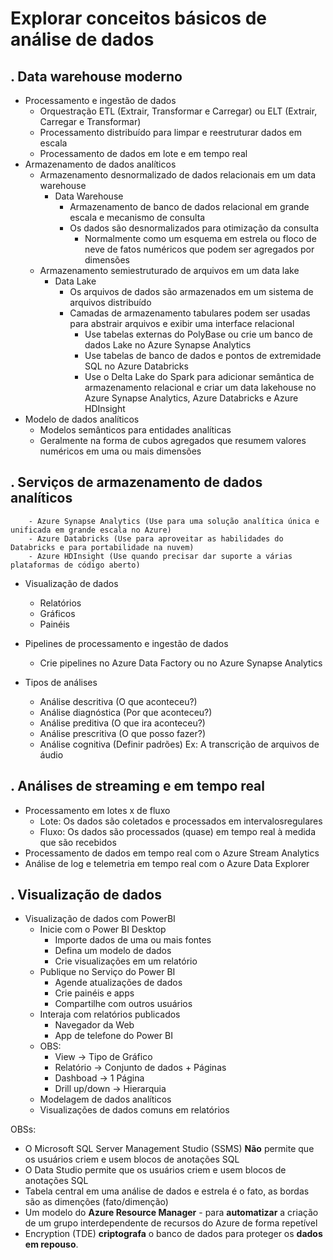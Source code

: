 # Explorar conceitos básicos de análise de dados

. Data warehouse moderno
---------------
- Processamento e ingestão de dados
    - Orquestração ETL (Extrair, Transformar e Carregar) ou ELT (Extrair, Carregar e Transformar)
    - Processamento distribuído para limpar e reestruturar dados em escala
    - Processamento de dados em lote e em tempo real
- Armazenamento de dados analíticos
    - Armazenamento desnormalizado de dados relacionais em um data warehouse
        - Data Warehouse
            - Armazenamento de banco de dados relacional em grande escala e mecanismo de consulta
            - Os dados são desnormalizados para otimização da consulta
                - Normalmente como um esquema em estrela ou floco de neve de fatos numéricos que podem ser agregados por dimensões
    - Armazenamento semiestruturado de arquivos em um data lake
        - Data Lake
            - Os arquivos de dados são armazenados em um sistema de arquivos distribuído
            - Camadas de armazenamento tabulares podem ser usadas para abstrair arquivos e exibir uma interface relacional
                - Use tabelas externas do PolyBase ou crie um banco de dados Lake no Azure Synapse Analytics
                - Use tabelas de banco de dados e pontos de extremidade SQL no Azure Databricks
                - Use o Delta Lake do Spark para adicionar semântica de armazenamento relacional e criar um data lakehouse no Azure Synapse Analytics, Azure Databricks e Azure HDInsight
- Modelo de dados analíticos
    - Modelos semânticos para entidades analíticas
    - Geralmente na forma de cubos agregados que resumem valores numéricos em uma ou mais dimensões

. Serviços de armazenamento de dados analíticos
---------------
        - Azure Synapse Analytics (Use para uma solução analítica única e unificada em grande escala no Azure)
        - Azure Databricks (Use para aproveitar as habilidades do Databricks e para portabilidade na nuvem)
        - Azure HDInsight (Use quando precisar dar suporte a várias plataformas de código aberto)
- Visualização de dados
    - Relatórios
    - Gráficos
    - Painéis
- Pipelines de processamento e ingestão de dados
    - Crie pipelines no Azure Data Factory ou no Azure Synapse Analytics

- Tipos de análises
    - Análise descritiva (O que aconteceu?)
    - Análise diagnóstica (Por que aconteceu?)
    - Análise preditiva (O que ira aconteceu?)
    - Análise prescritiva (O que posso fazer?)
    - Análise cognitiva (Definir padrões) Ex: A transcrição de arquivos de áudio

. Análises de streaming e em tempo real
---------------
- Processamento em lotes x de fluxo
    - Lote: Os dados são coletados e processados em intervalosregulares
    - Fluxo: Os dados são processados (quase) em tempo real à medida que são recebidos
- Processamento de dados em tempo real com o Azure Stream Analytics
- Análise de log e telemetria em tempo real com o Azure Data Explorer

. Visualização de dados
---------------
- Visualização de dados com PowerBI
    - Inicie com o Power BI Desktop
        - Importe dados de uma ou mais fontes
        - Defina um modelo de dados
        - Crie visualizações em um relatório
    - Publique no Serviço do Power BI
        - Agende atualizações de dados
        - Crie painéis e apps
        - Compartilhe com outros usuários
    - Interaja com relatórios publicados
        - Navegador da Web
        - App de telefone do Power BI
    - OBS:
        - View -> Tipo de Gráfico
        - Relatório -> Conjunto de dados + Páginas
        - Dashboad -> 1 Página
        - Drill up/down -> Hierarquia
    - Modelagem de dados analíticos
    - Visualizações de dados comuns em relatórios

OBSs:
- O Microsoft SQL Server Management Studio (SSMS) **Não** permite que os usuários criem e usem blocos de anotações SQL
- O Data Studio permite que os usuários criem e usem blocos de anotações SQL
- Tabela central em uma análise de dados e estrela é o fato, as bordas são as dimenções (fato/dimenção)
- Um modelo do **Azure Resource Manager** - para **automatizar** a criação de um grupo interdependente de recursos do Azure de forma repetível
- Encryption (TDE) **criptografa** o banco de dados para proteger os **dados em repouso**.
